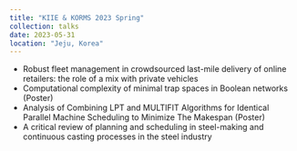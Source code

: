 ```yaml
---
title: "KIIE & KORMS 2023 Spring"
collection: talks
date: 2023-05-31
location: "Jeju, Korea"
---
```


* Robust fleet management in crowdsourced last-mile delivery of online retailers: the role of a mix with private vehicles
* Computational complexity of minimal trap spaces in Boolean networks (Poster)
* Analysis of Combining LPT and MULTIFIT Algorithms for Identical Parallel Machine Scheduling to Minimize The Makespan (Poster)
* A critical review of planning and scheduling in steel-making and continuous casting processes in the steel industry
